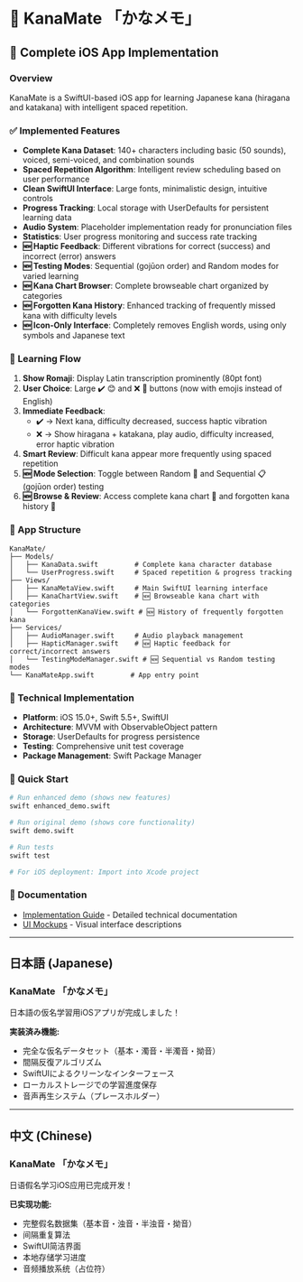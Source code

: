 # 📖 KanaMate 「かなメモ」

## 🚀 Complete iOS App Implementation

### Overview
KanaMate is a SwiftUI-based iOS app for learning Japanese kana (hiragana and katakana) with intelligent spaced repetition.

### ✅ Implemented Features
- **Complete Kana Dataset**: 140+ characters including basic (50 sounds), voiced, semi-voiced, and combination sounds
- **Spaced Repetition Algorithm**: Intelligent review scheduling based on user performance
- **Clean SwiftUI Interface**: Large fonts, minimalistic design, intuitive controls
- **Progress Tracking**: Local storage with UserDefaults for persistent learning data
- **Audio System**: Placeholder implementation ready for pronunciation files
- **Statistics**: User progress monitoring and success rate tracking
- **🆕 Haptic Feedback**: Different vibrations for correct (success) and incorrect (error) answers
- **🆕 Testing Modes**: Sequential (gojūon order) and Random modes for varied learning
- **🆕 Kana Chart Browser**: Complete browseable chart organized by categories
- **🆕 Forgotten Kana History**: Enhanced tracking of frequently missed kana with difficulty levels
- **🆕 Icon-Only Interface**: Completely removes English words, using only symbols and Japanese text

### 🎯 Learning Flow
1. **Show Romaji**: Display Latin transcription prominently (80pt font)
2. **User Choice**: Large ✔️ 😊 and ❌ 🤔 buttons (now with emojis instead of English)
3. **Immediate Feedback**: 
   - ✔️ → Next kana, difficulty decreased, success haptic vibration
   - ❌ → Show hiragana + katakana, play audio, difficulty increased, error haptic vibration
4. **Smart Review**: Difficult kana appear more frequently using spaced repetition
5. **🆕 Mode Selection**: Toggle between Random 🔀 and Sequential 📋 (gojūon order) testing
6. **🆕 Browse & Review**: Access complete kana chart 📖 and forgotten kana history 💭

### 📱 App Structure
```
KanaMate/
├── Models/
│   ├── KanaData.swift         # Complete kana character database
│   └── UserProgress.swift     # Spaced repetition & progress tracking
├── Views/
│   ├── KanaMetaView.swift     # Main SwiftUI learning interface
│   ├── KanaChartView.swift    # 🆕 Browseable kana chart with categories
│   └── ForgottenKanaView.swift # 🆕 History of frequently forgotten kana
├── Services/
│   ├── AudioManager.swift     # Audio playback management
│   ├── HapticManager.swift    # 🆕 Haptic feedback for correct/incorrect answers
│   └── TestingModeManager.swift # 🆕 Sequential vs Random testing modes
└── KanaMateApp.swift         # App entry point
```

### 🔧 Technical Implementation
- **Platform**: iOS 15.0+, Swift 5.5+, SwiftUI
- **Architecture**: MVVM with ObservableObject pattern
- **Storage**: UserDefaults for progress persistence
- **Testing**: Comprehensive unit test coverage
- **Package Management**: Swift Package Manager

### 🚀 Quick Start
```bash
# Run enhanced demo (shows new features)
swift enhanced_demo.swift

# Run original demo (shows core functionality)
swift demo.swift

# Run tests
swift test

# For iOS deployment: Import into Xcode project
```

### 📖 Documentation
- [Implementation Guide](IMPLEMENTATION.md) - Detailed technical documentation
- [UI Mockups](UI_MOCKUP.md) - Visual interface descriptions

---

## 日本語 (Japanese)
### KanaMate 「かなメモ」
日本語の仮名学習用iOSアプリが完成しました！

**実装済み機能:**
- 完全な仮名データセット（基本・濁音・半濁音・拗音）
- 間隔反復アルゴリズム
- SwiftUIによるクリーンなインターフェース
- ローカルストレージでの学習進度保存
- 音声再生システム（プレースホルダー）

---

## 中文 (Chinese)
### KanaMate 「かなメモ」
日语假名学习iOS应用已完成开发！

**已实现功能:**
- 完整假名数据集（基本音・浊音・半浊音・拗音）
- 间隔重复算法
- SwiftUI简洁界面
- 本地存储学习进度
- 音频播放系统（占位符）
